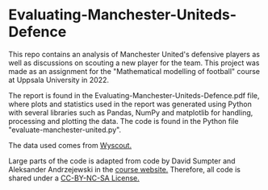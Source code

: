 # Evaluating-Manchester-Uniteds-Defence

This repo contains an analysis of Manchester United's defensive players as well as discussions on scouting a new player for the team. This project was made as an assignment for the "Mathematical modelling of football" course at Uppsala University in 2022. 

The report is found in the Evaluating-Manchester-Uniteds-Defence.pdf file, where plots and statistics used in the report was generated using Python with several libraries such as Pandas, NumPy and matplotlib for handling, processing and plotting the data. The code is found in the Python file "evaluate-manchester-united.py".
 
The data used comes from [Wyscout.](https://figshare.com/collections/Soccer_match_event_dataset/4415000/2)

Large parts of the code is adapted from code by David Sumpter and Aleksander Andrzejewski in the [course website.](https://soccermatics.readthedocs.io/en/latest/) Therefore, all code is shared under a [CC-BY-NC-SA License.](https://creativecommons.org/licenses/by-nc-sa/4.0/)
